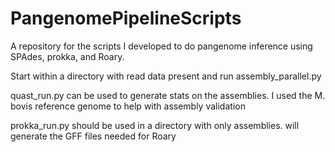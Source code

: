 # PangenomePipelineScripts
A repository for the scripts I developed to do pangenome inference using SPAdes, prokka, and Roary.

Start within a directory with read data present and run assembly_parallel.py

quast_run.py can be used to generate stats on the assemblies. I used the M. bovis reference genome to help with assembly validation

prokka_run.py should be used in a directory with only assemblies. will generate the GFF files needed for Roary
